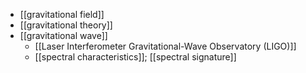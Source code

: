 - [[gravitational field]]
- [[gravitational theory]]
- [[gravitational wave]]
    - [[Laser Interferometer Gravitational-Wave Observatory (LIGO)]]
    - [[spectral characteristics]]; [[spectral signature]]
